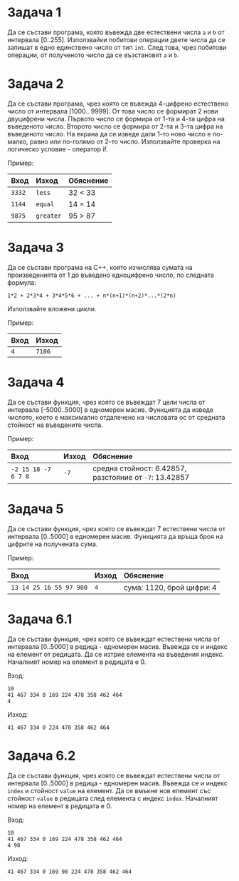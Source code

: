 # Задача 1

Да се състави програма, която въвежда две естествени числа `a` и `b` от интервала [0..255]. Използвайки побитови операции двете числа да се запишат в едно единствено число от тип `int`. След това, чрез побитови операции, от полученото число да се възстановят `a` и `b`.


# Задача 2

Да се състави програма, чрез която се въвежда 4-цифренo естествено число от интервала [1000.. 9999]. От това число се формират 2 нови двуцифрени числа. Първото число се формира от 1-та и 4-та цифра на въведеното число. Второто число се формира от 2-та и 3-та цифра на въведеното число. На екрана да се изведе дали 1-то ново число e по-малко, равно или по-голямо от 2-то число.
Използвайте проверка на логическо условие - оператор if.

Пример:

| Вход      | Изход     | Обяснение     |
|:----------|:----------|:--------------|
| `3332`    | `less`    | 32 < 33       |
| `1144`    | `equal`   | 14 = 14       |
| `9875`    | `greater` | 95 > 87       |


# Задача 3

Да се състави програма на C++, която изчислява сумата на произведенията от 1 до въведено едноцифрено число, по следната формула:
```
1*2 + 2*3*4 + 3*4*5*6 + ... + n*(n+1)*(n+2)*...*(2*n)
```
Използвайте вложени цикли.

Пример:

| Вход      | Изход     |
|:----------|:----------|
| `4`       | `7106`    |


# Задача 4

Да се състави функция, чрез която се въвеждат 7 цели числа от интервала [-5000..5000] в едномерен масив. Функцията да изведе числото, което е максимално отдалечено на числовата ос от средната стойност на въведените числа.

Пример:

| Вход                  | Изход     | Обяснение                                                 |
|:----------------------|:----------|:----------------------------------------------------------|
| `-2 15 18 -7 6 7 8`   | `-7`      | средна стойност: 6.42857, разстояние от `-7`: 13.42857    |


# Задача 5

Да се състави функция, чрез която се въвеждат 7 естествени числа от интервала [0..5000] в едномерен масив. Функцията да връща броя на цифрите на получената сума.

Пример:

| Вход                      | Изход     | Обяснение                     |
|:--------------------------|:----------|:------------------------------|
| `13 14 25 16 55 97 900`   | `4`       | сума: 1120, брой цифри: 4     |


# Задача 6.1

Да се състави функция, чрез която се въвеждат естествени числа от интервала [0..5000] в редица - едномерен масив. Въвежда се и индекс на елемент от редицата. Да се изтрие елемента на въведения индекс. Началният номер на елемент в редицата е 0.

Вход:
```
10
41 467 334 0 169 224 478 358 462 464
4
```

Изход:
```
41 467 334 0 224 478 358 462 464
```

# Задача 6.2

Да се състави функция, чрез която се въвеждат естествени числа от интервала [0..5000] в редица - едномерен масив. Въвежда се и индекс `index` и стойност `value` на елемент. Да се вмъкне нов елемент със стойност `value` в редицата след елемента с индекс `index`. Началният номер на елемент в редицата е 0.

Вход:
```
10
41 467 334 0 169 224 478 358 462 464
4 98
```

Изход:
```
41 467 334 0 169 98 224 478 358 462 464
```

